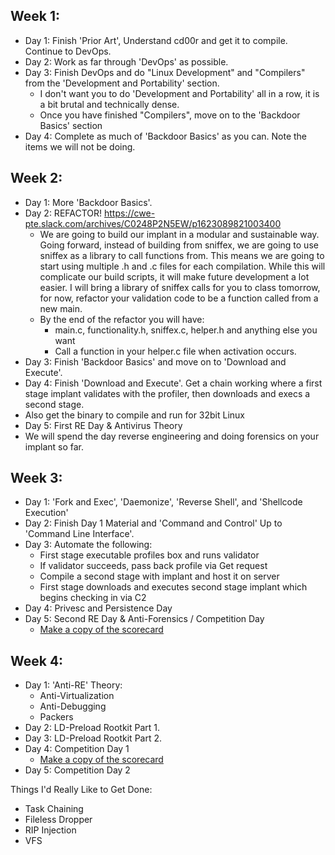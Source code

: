 ## Week 1:

* Day 1: Finish 'Prior Art', Understand cd00r and get it to compile. Continue to DevOps. 
* Day 2: Work as far through 'DevOps' as possible. 
* Day 3: Finish DevOps and do "Linux Development" and "Compilers" from the 'Development and Portability' section. 
   * I don't want you to do 'Development and Portability' all in a row, it is a bit brutal and technically dense. 
   * Once you have finished "Compilers", move on to the 'Backdoor Basics' section
 * Day 4: Complete as much of 'Backdoor Basics' as you can. Note the items we will not be doing. 
 

## Week 2:

* Day 1: More 'Backdoor Basics'. 
* Day 2: REFACTOR! <https://cwe-pte.slack.com/archives/C0248P2N5EW/p1623089821003400>
   * We are going to build our implant in a modular and sustainable way. Going forward, instead of building from sniffex, we are going to use sniffex as a library to call functions from. This means we are going to start using multiple .h and .c files for each compilation. While this will complicate our build scripts, it will make future development a lot easier. I will bring a library of sniffex calls for you to class tomorrow, for now, refactor your validation code to be a function called from a new main.
   * By the end of the refactor you will have: 
      * main.c, functionality.h, sniffex.c, helper.h and anything else you want
      * Call a function in your helper.c file when activation occurs.
 * Day 3: Finish 'Backdoor Basics' and move on to 'Download and Execute'.
 * Day 4: Finish 'Download and Execute'. Get a chain working where a first stage implant validates with the profiler, then downloads and execs a second stage.
  * Also get the binary to compile and run for 32bit Linux
 * Day 5: First RE Day & Antivirus Theory
  * We will spend the day reverse engineering and doing forensics on your implant so far. 

## Week 3: 

* Day 1: 'Fork and Exec', 'Daemonize', 'Reverse Shell', and 'Shellcode Execution'
* Day 2: Finish Day 1 Material and 'Command and Control' Up to 'Command Line Interface'. 
* Day 3: Automate the following:
  * First stage executable profiles box and runs validator
  * If validator succeeds, pass back profile via Get request
  * Compile a second stage with implant and host it on server
  * First stage downloads and executes second stage implant which begins checking in via C2
* Day 4: Privesc and Persistence Day
* Day 5: Second RE Day & Anti-Forensics / Competition Day
  * [Make a copy of the scorecard](https://docs.google.com/spreadsheets/d/1397x1XDjxkmSxBJaJ--S01PcngUwWwze_1ipeCBU3wY/edit#gid=0)

## Week 4: 

* Day 1: 'Anti-RE' Theory:
  * Anti-Virtualization
  * Anti-Debugging
  * Packers
* Day 2: LD-Preload Rootkit Part 1.
* Day 3: LD-Preload Rootkit Part 2.
* Day 4: Competition Day 1 
  * [Make a copy of the scorecard](https://docs.google.com/spreadsheets/d/1397x1XDjxkmSxBJaJ--S01PcngUwWwze_1ipeCBU3wY/edit#gid=0)
* Day 5: Competition Day 2

Things I'd Really Like to Get Done:

* Task Chaining
*  Fileless Dropper
*  RIP Injection
*  VFS
